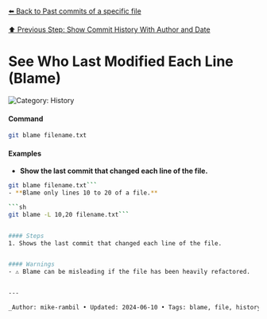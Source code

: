 [⬅️ Back to Past commits of a specific file](./past-commits-of-a-specific-file.md)

[⬆️ Previous Step: Show Commit History With Author and Date](./show-commit-history-with-author-and-date.md)

# See Who Last Modified Each Line (Blame)


![Category: History](https://img.shields.io/badge/Category-History-blue)

#### Command
```sh
git blame filename.txt
```

#### Examples
- **Show the last commit that changed each line of the file.**

```sh
git blame filename.txt```
- **Blame only lines 10 to 20 of a file.**

```sh
git blame -L 10,20 filename.txt```


#### Steps
1. Shows the last commit that changed each line of the file.


#### Warnings
- ⚠️ Blame can be misleading if the file has been heavily refactored.


---

_Author: mike-rambil • Updated: 2024-06-10 • Tags: blame, file, history_
